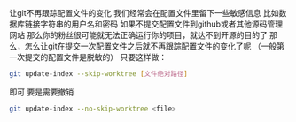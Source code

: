 让git不再跟踪配置文件的变化
我们经常会在配置文件里留下一些敏感信息
比如数据库链接字符串的用户名和密码
如果不提交配置文件到github或者其他源码管理网站
那么你的粉丝很可能就无法正确运行你的项目，就达不到开源的目的了
那么，怎么让git在提交一次配置文件之后就不再跟踪配置文件的变化了呢
（一般第一次提交的配置文件是脱敏的）
只要这样做：
```bash
git update-index --skip-worktree [文件绝对路径]
```
即可
要是需要撤销
```bash
git update-index --no-skip-worktree <file>
```
